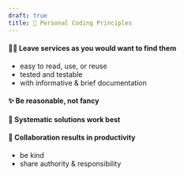 ```yaml
---
draft: true
title: 🤝 Personal Coding Principles
---
```


#### 👍🏻 Leave services as you would want to find them

- easy to read, use, or reuse
- tested and testable
- with informative & brief documentation

#### ✨ Be reasonable, not fancy

#### 🔧 Systematic solutions work best

#### 🤝 Collaboration results in productivity

- be kind
- share authority & responsibility
